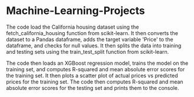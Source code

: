 # Machine-Learning-Projects
The code load the California housing dataset using the fetch_california_housing function from scikit-learn. It then converts the dataset to a Pandas dataframe, adds the target variable 'Price' to the dataframe, and checks for null values. It then splits the data into training and testing sets using the train_test_split function from scikit-learn.

The code then loads an XGBoost regression model, trains the model on the training set, and computes R-squared and mean absolute error scores for the training set. It then plots a scatter plot of actual prices vs predicted prices for the training set. The code then computes R-squared and mean absolute error scores for the testing set and prints them to the console.
